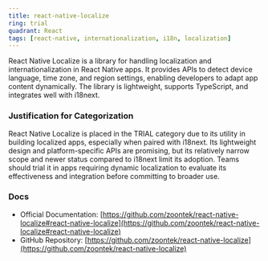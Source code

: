 ```yaml
---
title: react-native-localize
ring: trial
quadrant: React
tags: [react-native, internationalization, i18n, localization]
---
```

React Native Localize is a library for handling localization and internationalization in React Native apps. It provides APIs to detect device language, time zone, and region settings, enabling developers to adapt app content dynamically. The library is lightweight, supports TypeScript, and integrates well with i18next.

### Justification for Categorization 
React Native Localize is placed in the TRIAL category due to its utility in building localized apps, especially when paired with i18next. Its lightweight design and platform-specific APIs are promising, but its relatively narrow scope and newer status compared to i18next limit its adoption. Teams should trial it in apps requiring dynamic localization to evaluate its effectiveness and integration before committing to broader use.

### Docs 
- Official Documentation: [https://github.com/zoontek/react-native-localize#react-native-localize](https://github.com/zoontek/react-native-localize#react-native-localize)  
- GitHub Repository: [https://github.com/zoontek/react-native-localize](https://github.com/zoontek/react-native-localize)
